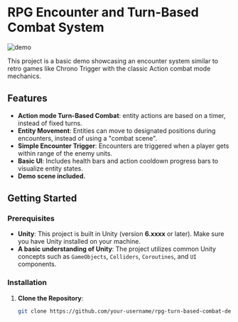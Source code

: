 # RPG Encounter and Turn-Based Combat System

![demo](https://github.com/user-attachments/assets/385b8837-f5c4-45e4-b5b0-d218f1842362)

This project is a basic demo showcasing an encounter system similar to retro games like Chrono Trigger with the classic Action combat mode mechanics.

## Features

- **Action mode Turn-Based Combat**: entity actions are based on a timer, instead of fixed turns.
- **Entity Movement**: Entities can move to designated positions during encounters, instead of using a "combat scene".
- **Simple Encounter Trigger**: Encounters are triggered when a player gets within range of the enemy units.
- **Basic UI**: Includes health bars and action cooldown progress bars to visualize entity states.
- **Demo scene included.**

## Getting Started

### Prerequisites
- **Unity**: This project is built in Unity (version **6.xxxx** or later). Make sure you have Unity installed on your machine.
- **A basic understanding of Unity**: The project utilizes common Unity concepts such as `GameObjects`, `Colliders`, `Coroutines`, and `UI` components.

### Installation

1. **Clone the Repository**:
   ```bash
   git clone https://github.com/your-username/rpg-turn-based-combat-demo.git
   
